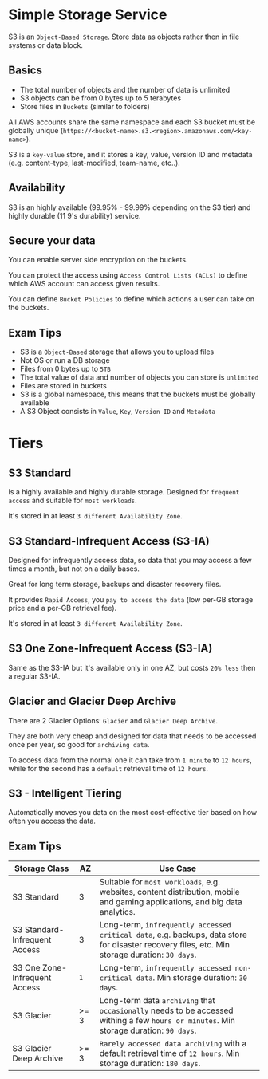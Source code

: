 # Simple Storage Service

<aws-icon icon="s3"></aws-icon>

S3 is an `Object-Based Storage`. Store data as objects rather then in file systems or data block.

## Basics

- The total number of objects and the number of data is unlimited
- S3 objects can be from 0 bytes up to 5 terabytes
- Store files in `Buckets` (similar to folders)

All AWS accounts share the same namespace and each S3 bucket must be globally unique (`https://<bucket-name>.s3.<region>.amazonaws.com/<key-name>`).

S3 is a `key-value` store, and it stores a key, value, version ID and metadata (e.g. content-type, last-modified, team-name, etc..).

## Availability

S3 is an highly available (99.95% - 99.99% depending on the S3 tier) and highly durable (11 9's durability) service.

## Secure your data

You can enable server side encryption on the buckets.

You can protect the access using `Access Control Lists (ACLs)` to define which AWS account can access given results.

You can define `Bucket Policies` to define which actions a user can take on the buckets.

## Exam Tips

- S3 is a `Object-Based` storage that allows you to upload files
- Not OS or run a DB storage
- Files from 0 bytes up to `5TB`
- The total value of data and number of objects you can store is `unlimited`
- Files are stored in buckets
- S3 is a global namespace, this means that the buckets must be globally available
- A S3 Object consists in `Value`, `Key`, `Version ID` and `Metadata`

# Tiers

## S3 Standard

Is a highly available and highly durable storage. Designed for `frequent access` and suitable for `most workloads`.

It's stored in at least `3 different Availability Zone`.

## S3 Standard-Infrequent Access (S3-IA)

Designed for infrequently access data, so data that you may access a few times a month, but not on a daily bases.

Great for long term storage, backups and disaster recovery files.

It provides `Rapid Access`, you `pay to access the data` (low per-GB storage price and a per-GB retrieval fee).

It's stored in at least `3 different Availability Zone`.

## S3 One Zone-Infrequent Access (S3-IA)

Same as the S3-IA but it's available only in one AZ, but costs `20% less` then a regular S3-IA.

## Glacier and Glacier Deep Archive

There are 2 Glacier Options: `Glacier` and `Glacier Deep Archive`.

They are both very cheap and designed for data that needs to be accessed once per year, so good for `archiving data`.

To access data from the normal one it can take from `1 minute` to `12 hours`, while for the second has a `default` retrieval time of `12 hours`.

## S3 - Intelligent Tiering

Automatically moves you data on the most cost-effective tier based on how often you access the data.

## Exam Tips

| Storage Class                 | AZ   | Use Case                                                                                                                                      |
| ----------------------------- | ---- | --------------------------------------------------------------------------------------------------------------------------------------------- |
| S3 Standard                   | 3    | Suitable for `most workloads`, e.g. websites, content distribution, mobile and gaming applications, and big data analytics.                   |
| S3 Standard-Infrequent Access | 3    | Long-term, `infrequently accessed critical data`, e.g. backups, data store for disaster recovery files, etc. Min storage duration: `30 days`. |
| S3 One Zone-Infrequent Access | `1`  | Long-term, `infrequently accessed non-critical data`. Min storage duration: `30 days`.                                                        |
| S3 Glacier                    | >= 3 | Long-term data `archiving` that `occasionally` needs to be accessed withing a few `hours or minutes`. Min storage duration: `90 days`.        |
| S3 Glacier Deep Archive       | >= 3 | `Rarely accessed data archiving` with a default retrieval time of `12 hours`. Min storage duration: `180 days`.                               |
